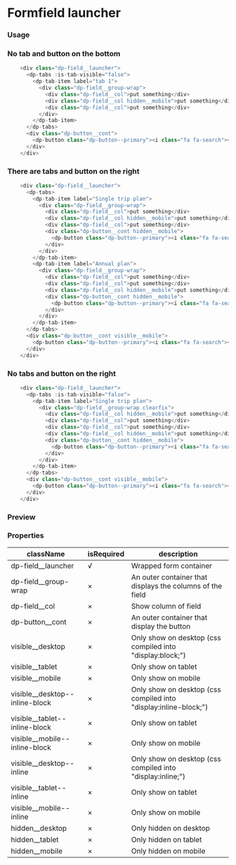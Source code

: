 # Formfield launcher

### Usage

### No tab and button on the bottom
```js
    <div class="dp-field__launcher">
      <dp-tabs :is-tab-visible="false">
        <dp-tab-item label="tab 1">
          <div class="dp-field__group-wrap">
            <div class="dp-field__col">put something</div>
            <div class="dp-field__col hidden__mobile">put something</div>
            <div class="dp-field__col">put something</div>
          </div>
        </dp-tab-item>
      </dp-tabs>
      <div class="dp-button__cont">
        <dp-button class="dp-button--primary"><i class="fa fa-search"></i>SEARCH</dp-button>
      </div>
    </div>
```
### There are tabs and button on the right
```js
    <div class="dp-field__launcher">
      <dp-tabs>
        <dp-tab-item label="Single trip plan">
          <div class="dp-field__group-wrap">
            <div class="dp-field__col">put something</div>
            <div class="dp-field__col hidden__mobile">put something</div>
            <div class="dp-field__col">put something</div>
            <div class="dp-button__cont hidden__mobile">
              <dp-button class="dp-button--primary"><i class="fa fa-search"></i>SEARCH</dp-button>
            </div>
          </div>
        </dp-tab-item>
        <dp-tab-item label="Annual plan">
          <div class="dp-field__group-wrap">
            <div class="dp-field__col">put something</div>
            <div class="dp-field__col">put something</div>
            <div class="dp-field__col hidden__mobile">put something</div>
            <div class="dp-button__cont hidden__mobile">
              <dp-button class="dp-button--primary"><i class="fa fa-search"></i>SEARCH</dp-button>
            </div>
          </div>
        </dp-tab-item>
      </dp-tabs>
      <div class="dp-button__cont visible__mobile">
        <dp-button class="dp-button--primary"><i class="fa fa-search"></i>SEARCH</dp-button>
      </div>
    </div>
```
### No tabs and button on the right
```js
    <div class="dp-field__launcher">
      <dp-tabs :is-tab-visible="false">
        <dp-tab-item label="Single trip plan">
          <div class="dp-field__group-wrap clearfix">
            <div class="dp-field__col hidden__mobile">put something</div>
            <div class="dp-field__col">put something</div>
            <div class="dp-field__col">put something</div>
            <div class="dp-field__col hidden__mobile">put something</div>
            <div class="dp-button__cont hidden__mobile">
              <dp-button class="dp-button--primary"><i class="fa fa-search"></i>SEARCH</dp-button>
            </div>
          </div>
        </dp-tab-item>
      </dp-tabs>
      <div class="dp-button__cont visible__mobile">
        <dp-button class="dp-button--primary"><i class="fa fa-search"></i>SEARCH</dp-button>
      </div>
    </div>
```
### Preview
<!-- STORY -->
### Properties

| className | isRequired | description |
|---------- |------------ | ------------ |
| dp-field__launcher  |      √     |       Wrapped form container     |
| dp-field__group-wrap  |      ×     |      An outer container that displays the columns of the field     |
| dp-field__col  |      ×     |      Show column of field     |
| dp-button__cont  |      ×     |      An outer container that display the button     |
| visible__desktop |      ×     |      Only show on desktop (css compiled into "display:block;")     |
| visible__tablet  |      ×     |      Only show on tablet     |
| visible__mobile  |      ×     |      Only show on mobile     |
| visible__desktop--inline-block |      ×     |      Only show on desktop (css compiled into "display:inline-block;")     |
| visible__tablet--inline-block  |      ×     |      Only show on tablet     |
| visible__mobile--inline-block  |      ×     |      Only show on mobile     |
| visible__desktop--inline |      ×     |      Only show on desktop (css compiled into "display:inline;")     |
| visible__tablet--inline  |      ×     |      Only show on tablet     |
| visible__mobile--inline  |      ×     |      Only show on mobile     |
| hidden__desktop |      ×     |      Only hidden on desktop     |
| hidden__tablet  |      ×     |      Only hidden on tablet     |
| hidden__mobile  |      ×     |      Only hidden on mobile     |
